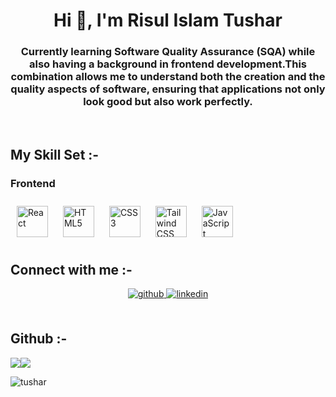 <h1 align="center">Hi 👋, I'm Risul Islam Tushar</h1>
<h3 align="center">Currently learning Software Quality Assurance (SQA) while also having a background in frontend development.This combination allows me to understand both the creation and the quality aspects of software, ensuring that applications not only look good but also work perfectly.
</h3>

<br>

## My Skill Set :-  
<table><tr><tr valign="top" width="100%">

### Frontend 

<div align="left"> 
<a href="https://reactjs.org/" target="_blank"><img style="margin: 10px" src="https://profilinator.rishav.dev/skills-assets/react-original-wordmark.svg" alt="React" height="50" /></a>  
<a href="https://en.wikipedia.org/wiki/HTML5" target="_blank"><img style="margin: 10px" src="https://profilinator.rishav.dev/skills-assets/html5-original-wordmark.svg" alt="HTML5" height="50" /></a>  
<a href="https://www.w3schools.com/css/" target="_blank"><img style="margin: 10px" src="https://profilinator.rishav.dev/skills-assets/css3-original-wordmark.svg" alt="CSS3" height="50" /></a>  
<a href="https://www.tailwindcss.com/" target="_blank"><img style="margin: 10px" src="https://profilinator.rishav.dev/skills-assets/tailwindcss.svg" alt="Tailwind CSS" height="50" /></a>
<a href="https://www.javascript.com/" target="_blank"><img style="margin: 10px" src="https://profilinator.rishav.dev/skills-assets/javascript-original.svg" alt="JavaScript" height="50" /></a>  
</div>
</tr>

## Connect with me :-  
<div align="center">
<a href="https://github.com/Risul-Islam-Tushar" target="_blank">
<img src=https://img.shields.io/badge/github-%2324292e.svg?&style=for-the-badge&logo=github&logoColor=white alt=github style="margin-bottom: 5px;" />
</a>

<a href="https://www.linkedin.com/in/Risul-Islam-Tushar/" target="_blank">
<img src=https://img.shields.io/badge/linkedin-%231E77B5.svg?&style=for-the-badge&logo=linkedin&logoColor=white alt=linkedin style="margin-bottom: 5px;" />
</a>

</div>  

<br/>  


## Github :- 

<img src="https://github-readme-stats.vercel.app/api?username=tushar&show_icons=true&theme=radical&count_private=true&hide_border=true&hide=prs,issues,contribs" align="center" /> 
<img src="https://github-readme-stats.vercel.app/api/top-langs/?username=tushar&hide_border=true&theme=radical&layout=compact" align="center" /> 


<br/>  
<p align="left"> <img src="https://komarev.com/ghpvc/?username=tushar&label=Profile%20views&color=0e75b6&style=flat" alt="tushar" /> </p>
